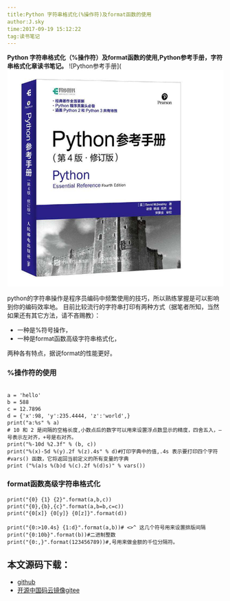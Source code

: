 ```yaml
---
title:Python 字符串格式化(%操作符)及format函数的使用
author:J.sky
time:2017-09-19 15:12:22
tag:读书笔记
---
```


**Python 字符串格式化（%操作符）及format函数的使用,Python参考手册，字符串格式化章读书笔记。**
![Python参考手册](![输入图片说明](assets/images/media/upload/2017/09/timg.jpeg)

python的字符串操作是程序员编码中频繁使用的技巧，所以熟练掌握是可以影响到你的编码效率地。
目前比较流行的字符串打印有两种方式（据笔者所知，当然如果还有其它方法，请不吝赐教）：

+ 一种是%符号操作，
+ 一种是format函数高级字符串格式化，

两种各有特点，据说format的性能更好。

### %操作符的使用

<pre><code class="python">
a = 'hello'
b = 588
c = 12.7896
d = {'x':98, 'y':235.4444, 'z':'world',}
print("a:%s" % a)
# 10 和 2 是间隔的空格长度,小数点后的数字可以用来设置浮点数显示的精度，四舍五入，—号表示左对齐，+号是右对齐。
print("%-10d %2.3f" % (b, c)) 
print("%(x)-5d %(y).2f %(z).4s" % d)#打印字典中的值,.4s 表示要打印四个字符
#vars() 函数，它将返回当前定义的所有变量的字典
print ("%(a)s %(b)d %(c).2f %(d)s)" % vars())
</code></pre>

### format函数高级字符串格式化

<pre><code class="python">print("{0} {1} {2}".format(a,b,c))
print("{0},{b},{c}".format(a,b=b,c=c))
print("{0[x]} {0[y]} {0[z]}".format(d))

print("{0:>10.4s} {1:d}".format(a,b))# <>^ 这几个符号用来设置排版间隔
print("{0:10b}".format(b))#二进制整数
print("{0:,}".format(123456789))#,号用来做金额的千位分隔符。
</code></pre>

## 本文源码下载：

+ [github](https://github.com/bosichong/17python.com/blob/master/str/formatstr.py)
+ [开源中国码云镜像gitee](https://gitee.com/J_Sky/17python.com/blob/master/str/formatstr.py)